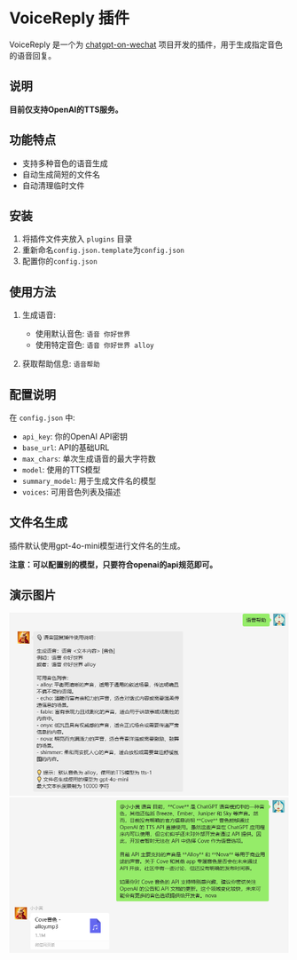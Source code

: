 # VoiceReply 插件

VoiceReply 是一个为 [chatgpt-on-wechat](https://github.com/zhayujie/chatgpt-on-wechat) 项目开发的插件，用于生成指定音色的语音回复。

## 说明
**目前仅支持OpenAI的TTS服务。**

## 功能特点

- 支持多种音色的语音生成
- 自动生成简短的文件名
- 自动清理临时文件

## 安装

1. 将插件文件夹放入 `plugins` 目录
2. 重新命名`config.json.template`为`config.json`
3. 配置你的`config.json`

## 使用方法

1. 生成语音:
   - 使用默认音色: `语音 你好世界`
   - 使用特定音色: `语音 你好世界 alloy`

2. 获取帮助信息: `语音帮助`

## 配置说明

在 `config.json` 中:

- `api_key`: 你的OpenAI API密钥
- `base_url`: API的基础URL
- `max_chars`: 单次生成语音的最大字符数
- `model`: 使用的TTS模型
- `summary_model`: 用于生成文件名的模型
- `voices`: 可用音色列表及描述

## 文件名生成
 插件默认使用gpt-4o-mini模型进行文件名的生成。

**注意：可以配置别的模型，只要符合openai的api规范即可。**

## 演示图片
![演示图片](./images/1.png)
![演示图片](./images/2.png)